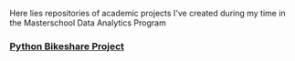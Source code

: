 Here lies repositories of academic projects I've created during my time in the Masterschool Data Analytics Program

### [Python Bikeshare Project](https://github.com/terrytheng930/terrythengs_portfolio/blob/38684d0d119a65b23e814b1b814525b42ad2f26d/Bikeshare%20Project.ipynb)
